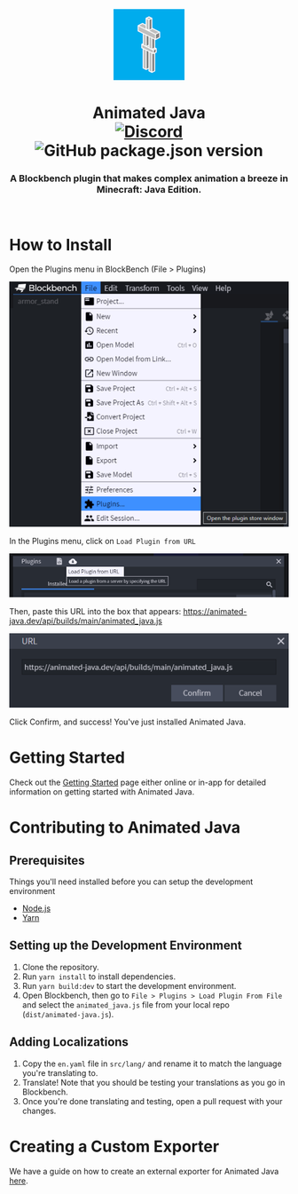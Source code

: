 <div align="center">
	<img src="https://raw.githubusercontent.com/Animated-Java/animated-java/experimental/src/assets/animated_java_icon.webp"/>
</div>
<h1 align="center">
	Animated Java
	<br>
	<a href="https://animated-java.dev/discord">
		<img src="https://img.shields.io/discord/785339959518953482?color=5865f2&label=Discord&style=flat" alt="Discord" />
	</a>
	<a>
		<img src="https://img.shields.io/github/package-json/v/animated-java/animated-java" alt="GitHub package.json version" />
	</a>
</h1>
<h3 align="center">
	A Blockbench plugin that makes complex animation a breeze in Minecraft: Java Edition.
</h3>
<br/>

# How to Install

Open the Plugins menu in BlockBench (File > Plugins)

![Plugin Menu](https://raw.githubusercontent.com/Animated-Java/animated-java/experimental/src/assets/plugin_menu.png)

In the Plugins menu, click on `Load Plugin from URL`

![Load Plugin from URL](https://raw.githubusercontent.com/Animated-Java/animated-java/experimental/src/assets/load_plugin_from_url.png)

Then, paste this URL into the box that appears: https://animated-java.dev/api/builds/main/animated_java.js

![URL](https://raw.githubusercontent.com/Animated-Java/animated-java/experimental/src/assets/url.png)

Click Confirm, and success! You've just installed Animated Java.

# Getting Started

Check out the [Getting Started](https://animated-java.dev/docs/getting_started) page either online or in-app for detailed information on getting started with Animated Java.

# Contributing to Animated Java

## Prerequisites

Things you'll need installed before you can setup the development environment

-   [Node.js](https://nodejs.org/en/)
-   [Yarn](https://classic.yarnpkg.com/lang/en/docs/install/#windows-stable)

## Setting up the Development Environment

1. Clone the repository.
2. Run `yarn install` to install dependencies.
3. Run `yarn build:dev` to start the development environment.
4. Open Blockbench, then go to `File > Plugins > Load Plugin From File` and select the `animated_java.js` file from your local repo (`dist/animated-java.js`).

## Adding Localizations

1. Copy the `en.yaml` file in `src/lang/` and rename it to match the language you're translating to.
2. Translate! Note that you should be testing your translations as you go in Blockbench.
3. Once you're done translating and testing, open a pull request with your changes.

# Creating a Custom Exporter

We have a guide on how to create an external exporter for Animated Java [here](https://github.com/Animated-Java/animated-java-exporter-plugin-template).
